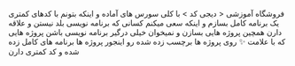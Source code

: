 فروشگاه آموزشی < دیجی کد > با کلی سورس های آماده و اینکه بتونم با  کدهای کمتری یک برنامه کامل بسازم و اینکه سعی میکنم کسانی که برنامه نویسی بلد نیستن و علاقه دارن همچین پروژه هایی  بسازن و نمیخوان خیلی درگیر برنامه نویسی باشن پروژه هایی که با علامت ✨ روی پروژه ها برچسب زده شده رو اینجور پروژه ها برنامه های کامل زده شده و کد کمتری دارن 

